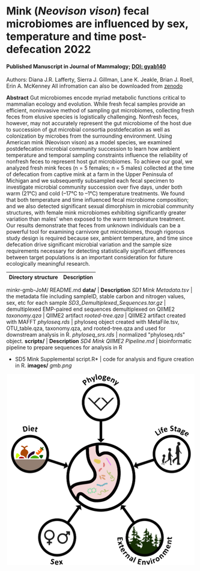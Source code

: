 # Mink (*Neovison vison*) fecal microbiomes are influenced by sex, temperature and time post-defecation 2022
#### Published Manuscript in Journal of Mammalogy; [DOI: gyab140](https://doi.org/10.1093/jmammal/gyab140)
Authors: Diana J.R. Lafferty, Sierra J. Gillman, Lane K. Jeakle, Brian J. Roell, Erin A. McKenney
All infromation can also be downloaded from [zenodo](https://zenodo.org/record/4560812#.YfnOc_XMJhE)

**Abstract**
Gut microbiomes encode myriad metabolic functions critical to mammalian ecology and evolution. While fresh fecal samples provide an efficient, noninvasive method of sampling gut microbiomes, collecting fresh feces from elusive species is logistically challenging. Nonfresh feces, however, may not accurately represent the gut microbiome of the host due to succession of gut microbial consortia postdefecation as well as colonization by microbes from the surrounding environment. Using American mink (Neovison vison) as a model species, we examined postdefecation microbial community succession to learn how ambient temperature and temporal sampling constraints influence the reliability of nonfresh feces to represent host gut microbiomes. To achieve our goal, we analyzed fresh mink feces (n = 5 females; n = 5 males) collected at the time of defecation from captive mink at a farm in the Upper Peninsula of Michigan and we subsequently subsampled each fecal specimen to investigate microbial community succession over five days, under both warm (21°C) and cold (–17°C to –1°C) temperature treatments. We found that both temperature and time influenced fecal microbiome composition; and we also detected significant sexual dimorphism in microbial community structures, with female mink microbiomes exhibiting significantly greater variation than males’ when exposed to the warm temperature treatment. Our results demonstrate that feces from unknown individuals can be a powerful tool for examining carnivore gut microbiomes, though rigorous study design is required because sex, ambient temperature, and time since defecation drive significant microbial variation and the sample size requirements necessary for detecting statistically significant differences between target populations is an important consideration for future ecologically meaningful research.

Directory structure | Description
--- | ---
minkr-gmb-JoM/
  README.md
  **data/** | **Description**
  *SD1 Mink Metadata.tsv* | the metadata file including sampleID, stable carbon and nitrogen values, sex, etc for each sample
  *SD3_Demultiplexed_Sequences.tar.gz* | demultiplexed EMP-paired end sequences demultiplexed on QIIME2
  *taxonomy.qza* | QIIME2 artifact
  *rooted-tree.qza* | QIIME2 artifact created with MAFFT
  *phyloseq.rds* | phyloseq object created with MetaFile.tsv, OTU_table.qza, taxonomy.qza, and rooted-tree.qza and used for downstream analysis in R.
  *phyloseq_srs.rds* | normalized "phyloseq.rds" object.
  **scripts/** | **Description**
  *SD4 Mink QIIME2 Pipeline.md* | bioinformatic pipeline to prepare sequences for analysis in R
  * SD5 Mink Supplemental script.R* | code for analysis and figure creation in R.
  **images/**
  *gmb.png*

<p align="center">
<img src="images/gmb.png" width="500" />
  </p>



